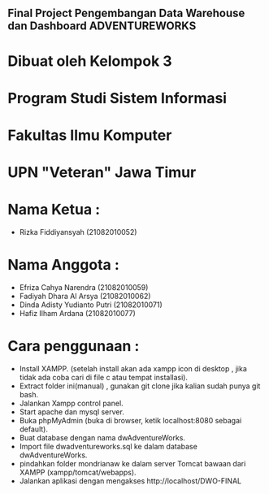 ## Final Project Pengembangan Data Warehouse dan Dashboard ADVENTUREWORKS
# Dibuat oleh Kelompok 3
# Program Studi Sistem Informasi
# Fakultas Ilmu Komputer
# UPN "Veteran" Jawa Timur
# Nama Ketua :
- Rizka Fiddiyansyah (21082010052)
# Nama Anggota :
- Efriza Cahya Narendra (21082010059)
- Fadiyah Dhara Al Arsya (21082010062)
- Dinda Adisty Yudianto Putri (21082010071)
- Hafiz Ilham Ardana (21082010077)

# Cara penggunaan :

- Install XAMPP.
(setelah install akan ada xampp icon di desktop , jika tidak ada coba cari di file c atau tempat installasi).
- Extract folder ini(manual) , gunakan git clone jika kalian sudah punya git bash.
- Jalankan Xampp control panel.
- Start apache dan mysql server.
- Buka phpMyAdmin (buka di browser, ketik localhost:8080 sebagai default).
- Buat database dengan nama dwAdventureWorks.
- Import file dwadventureworks.sql ke dalam database dwAdventureWorks.
- pindahkan folder mondrianaw ke dalam server Tomcat bawaan dari XAMPP (xampp/tomcat/webapps).
- Jalankan aplikasi dengan mengakses http://localhost/DWO-FINAL

